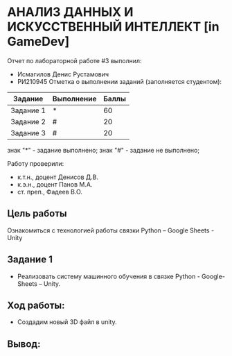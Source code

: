 # АНАЛИЗ ДАННЫХ И ИСКУССТВЕННЫЙ ИНТЕЛЛЕКТ [in GameDev]



Отчет по лабораторной работе #3 выполнил:
- Исмагилов Денис Рустамович
- РИ210945
Отметка о выполнении заданий (заполняется студентом):


| Задание | Выполнение | Баллы |
| ------ | ------ | ------ |
| Задание 1 | * | 60 |
| Задание 2 | # | 20 |
| Задание 3 | # | 20 |


знак "*" - задание выполнено; знак "#" - задание не выполнено;


Работу проверили:
- к.т.н., доцент Денисов Д.В.
- к.э.н., доцент Панов М.А.
- ст. преп., Фадеев В.О.




## Цель работы
Ознакомиться с технологией работы связки Python – Google Sheets - Unity


## Задание 1
 - Реализовать систему машинного обучения в связке Python - Google-Sheets – Unity. 

## Ход работы:
- Создадим новый 3D файл в unity. 

## Вывод:

